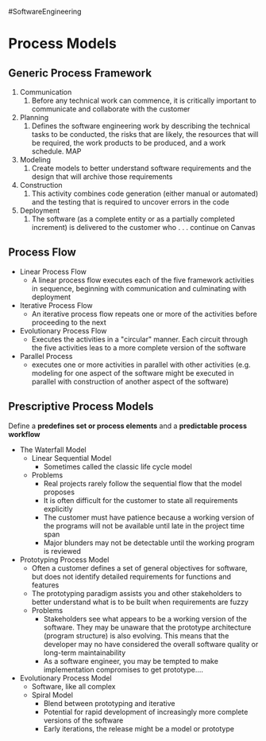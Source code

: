 #SoftwareEngineering
# Process Models
## Generic Process Framework
1. Communication
	1. Before any technical work can commence, it is critically important to communicate and collaborate with the customer
2. Planning 
	1. Defines the software engineering work by describing the technical tasks to be conducted, the risks that are likely, the resources that will be required, the work products to be produced, and a work schedule. MAP
3. Modeling
	1. Create models to better understand software requirements and the design that will archive those requirements
4. Construction
	1. This activity combines code generation (either manual or automated) and the testing that is required to uncover errors in the code
5. Deployment
	1. The software (as a complete entity or as a partially completed increment) is delivered to the customer who . . . continue on Canvas

## Process Flow
- Linear Process Flow
	- A linear process flow executes each of the five framework activities in sequence, beginning with communication and culminating with deployment
- Iterative Process Flow
	- An iterative process flow repeats one or more of the activities before proceeding to the next
- Evolutionary Process Flow
	- Executes the activities in a "circular" manner. Each circuit through the five activities leas to a more complete version of the software
- Parallel Process 
	- executes one or more activities in parallel with other activities (e.g. modeling for one aspect of the software might be executed in parallel with construction of another aspect of the software)

## Prescriptive Process Models
Define a **predefines set or process elements** and a **predictable process workflow**
- The Waterfall Model
	- Linear Sequential Model
		- Sometimes called the classic life cycle model
	- Problems
		- Real projects rarely follow the sequential flow that the model proposes
		- It is often difficult for the customer to state all requirements explicitly
		- The customer must have patience because a working version of the programs will not be available until late in the project time span
		- Major blunders may not be detectable until the working program is reviewed
- Prototyping Process Model
	- Often a customer defines a set of general objectives for software, but does not identify detailed requirements for functions and features
	- The prototyping paradigm assists you and other stakeholders to better understand what is to be built when requirements are fuzzy
	- Problems
		- Stakeholders see what appears to be a working version of the software. They may be unaware that the prototype architecture (program structure) is also evolving. This means that the developer may no have considered the overall software quality or long-term maintainability
		- As a software engineer, you may be tempted to make implementation compromises to get prototype....
- Evolutionary Process Model
	- Software, like all complex
	- Spiral Model
		- Blend between prototyping and iterative
		- Potential for rapid development of increasingly more complete versions of the software
		- Early iterations, the release might be a model or prototype